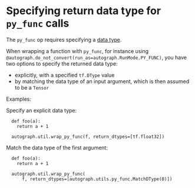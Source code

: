 # Specifying return data type for `py_func` calls

The `py_func` op requires specifying a
[data type](https://www.tensorflow.org/guide/tensors#data_types).

When wrapping a function with `py_func`, for instance using
`@autograph.do_not_convert(run_as=autograph.RunMode.PY_FUNC)`, you have two
options to specify the returned data type:

 * explicitly, with a specified `tf.DType` value
 * by matching the data type of an input argument, which is then assumed to be
     a `Tensor`

Examples:

Specify an explicit data type:

```
  def foo(a):
    return a + 1

  autograph.util.wrap_py_func(f, return_dtypes=[tf.float32])
```

Match the data type of the first argument:

```
  def foo(a):
    return a + 1

  autograph.util.wrap_py_func(
      f, return_dtypes=[autograph.utils.py_func.MatchDType(0)])
```
